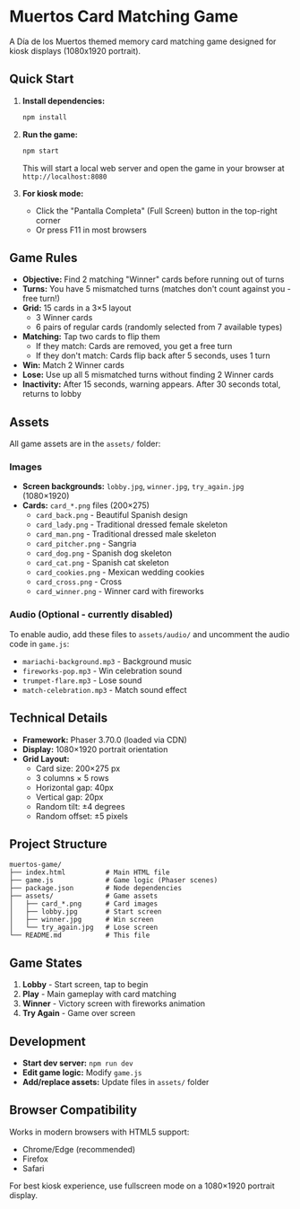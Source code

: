 # Muertos Card Matching Game

A Día de los Muertos themed memory card matching game designed for kiosk displays (1080x1920 portrait).

## Quick Start

1. **Install dependencies:**
   ```bash
   npm install
   ```

2. **Run the game:**
   ```bash
   npm start
   ```

   This will start a local web server and open the game in your browser at `http://localhost:8080`

3. **For kiosk mode:**
   - Click the "Pantalla Completa" (Full Screen) button in the top-right corner
   - Or press F11 in most browsers

## Game Rules

- **Objective:** Find 2 matching "Winner" cards before running out of turns
- **Turns:** You have 5 mismatched turns (matches don't count against you - free turn!)
- **Grid:** 15 cards in a 3×5 layout
  - 3 Winner cards
  - 6 pairs of regular cards (randomly selected from 7 available types)
- **Matching:** Tap two cards to flip them
  - If they match: Cards are removed, you get a free turn
  - If they don't match: Cards flip back after 5 seconds, uses 1 turn
- **Win:** Match 2 Winner cards
- **Lose:** Use up all 5 mismatched turns without finding 2 Winner cards
- **Inactivity:** After 15 seconds, warning appears. After 30 seconds total, returns to lobby

## Assets

All game assets are in the `assets/` folder:

### Images
- **Screen backgrounds:** `lobby.jpg`, `winner.jpg`, `try_again.jpg` (1080×1920)
- **Cards:** `card_*.png` files (200×275)
  - `card_back.png` - Beautiful Spanish design
  - `card_lady.png` - Traditional dressed female skeleton
  - `card_man.png` - Traditional dressed male skeleton
  - `card_pitcher.png` - Sangria
  - `card_dog.png` - Spanish dog skeleton
  - `card_cat.png` - Spanish cat skeleton
  - `card_cookies.png` - Mexican wedding cookies
  - `card_cross.png` - Cross
  - `card_winner.png` - Winner card with fireworks

### Audio (Optional - currently disabled)
To enable audio, add these files to `assets/audio/` and uncomment the audio code in `game.js`:
- `mariachi-background.mp3` - Background music
- `fireworks-pop.mp3` - Win celebration sound
- `trumpet-flare.mp3` - Lose sound
- `match-celebration.mp3` - Match sound effect

## Technical Details

- **Framework:** Phaser 3.70.0 (loaded via CDN)
- **Display:** 1080×1920 portrait orientation
- **Grid Layout:**
  - Card size: 200×275 px
  - 3 columns × 5 rows
  - Horizontal gap: 40px
  - Vertical gap: 20px
  - Random tilt: ±4 degrees
  - Random offset: ±5 pixels

## Project Structure

```
muertos-game/
├── index.html          # Main HTML file
├── game.js             # Game logic (Phaser scenes)
├── package.json        # Node dependencies
├── assets/             # Game assets
│   ├── card_*.png      # Card images
│   ├── lobby.jpg       # Start screen
│   ├── winner.jpg      # Win screen
│   └── try_again.jpg   # Lose screen
└── README.md           # This file
```

## Game States

1. **Lobby** - Start screen, tap to begin
2. **Play** - Main gameplay with card matching
3. **Winner** - Victory screen with fireworks animation
4. **Try Again** - Game over screen

## Development

- **Start dev server:** `npm run dev`
- **Edit game logic:** Modify `game.js`
- **Add/replace assets:** Update files in `assets/` folder

## Browser Compatibility

Works in modern browsers with HTML5 support:
- Chrome/Edge (recommended)
- Firefox
- Safari

For best kiosk experience, use fullscreen mode on a 1080×1920 portrait display.
